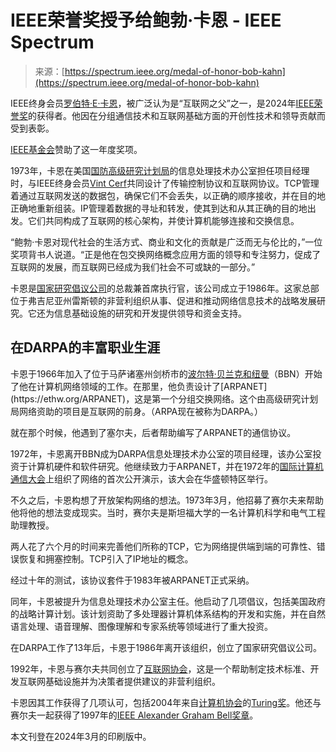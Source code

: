 <!--yml

类别：未分类

日期：2024年05月27日 15:10:51

-->

# IEEE荣誉奖授予给鲍勃·卡恩 - IEEE Spectrum

> 来源：[https://spectrum.ieee.org/medal-of-honor-bob-kahn](https://spectrum.ieee.org/medal-of-honor-bob-kahn)

IEEE终身会员[罗伯特·E·卡恩](https://www.cnri.reston.va.us/bios/kahn.html)，被广泛认为是“互联网之父”之一，是2024年[IEEE荣誉奖](https://corporate-awards.ieee.org/recipients/ieee-medal-of-honor-recipients/)的获得者。他因在分组通信技术和互联网基础方面的开创性技术和领导贡献而受到表彰。

[IEEE基金会](https://www.ieeefoundation.org/)赞助了这一年度奖项。

1973年，卡恩在美国[国防高级研究计划局](https://www.darpa.mil/)的信息处理技术办公室担任项目经理时，与IEEE终身会员[Vint Cerf](https://spectrum.ieee.org/vint-cerf)共同设计了传输控制协议和互联网协议。TCP管理着通过互联网发送的数据包，确保它们不会丢失，以正确的顺序接收，并在目的地正确地重新组装。IP管理着数据的寻址和转发，使其到达和从其正确的目的地出发。它们共同构成了互联网的核心架构，并使计算机能够连接和交换信息。

“鲍勃·卡恩对现代社会的生活方式、商业和文化的贡献是广泛而无与伦比的，”一位奖项背书人说道。“正是他在包交换网络概念应用方面的领导和专注努力，促成了互联网的发展，而互联网已经成为我们社会不可或缺的一部分。”

卡恩是[国家研究倡议公司](https://www.cnri.reston.va.us/)的总裁兼首席执行官，该公司成立于1986年。这家总部位于弗吉尼亚州雷斯顿的非营利组织从事、促进和推动网络信息技术的战略发展研究。它还为信息基础设施的研究和开发提供领导和资金支持。

## 在DARPA的丰富职业生涯

卡恩于1966年加入了位于马萨诸塞州剑桥市的[波尔特·贝兰克和纽曼](https://ethw.org/Bolt_Beranek_and_Newman_Inc.)（BBN）开始了他在计算机网络领域的工作。在那里，他负责设计了[ARPANET](https://ethw.org/ARPANET)，这是第一个分组交换网络。这个由高级研究计划局网络资助的项目是互联网的前身。（ARPA现在被称为DARPA。）

就在那个时候，他遇到了塞尔夫，后者帮助编写了ARPANET的通信协议。

1972年，卡恩离开BBN成为DARPA信息处理技术办公室的项目经理，该办公室投资于计算机硬件和软件研究。他继续致力于ARPANET，并在1972年的[国际计算机通信大会](https://en.wikipedia.org/wiki/International_Conference_on_Computer_Communications)上组织了网络的首次公开演示，该大会在华盛顿特区举行。

不久之后，卡恩构想了开放架构网络的想法。1973年3月，他招募了赛尔夫来帮助他将他的想法变成现实。当时，赛尔夫是斯坦福大学的一名计算机科学和电气工程助理教授。

两人花了六个月的时间来完善他们所称的TCP，它为网络提供端到端的可靠性、错误恢复和拥塞控制。TCP引入了IP地址的概念。

经过十年的测试，该协议套件于1983年被ARPANET正式采纳。

同年，卡恩被提升为信息处理技术办公室主任。他启动了几项倡议，包括美国政府的战略计算计划。该计划资助了多处理器计算机体系结构的开发和实施，并在自然语言处理、语音理解、图像理解和专家系统等领域进行了重大投资。

在DARPA工作了13年后，卡恩于1986年离开该组织，创立了国家研究倡议公司。

1992年，卡恩与赛尔夫共同创立了[互联网协会](https://www.internetsociety.org/)，这是一个帮助制定技术标准、开发互联网基础设施并为决策者提供建议的非营利组织。

卡恩因其工作获得了几项认可，包括2004年来自[计算机协会](https://www.acm.org/)的[Turing奖](https://amturing.acm.org/)。他还与赛尔夫一起获得了1997年的[IEEE Alexander Graham Bell奖章](https://ethw.org/IEEE_Alexander_Graham_Bell_Medal_History)。

本文刊登在2024年3月的印刷版中。

